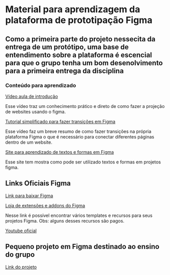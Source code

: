 # Material para aprendizagem da plataforma de prototipação Figma

## Como a primeira parte do projeto nessecita da entrega de um protótipo, uma base de entendimento sobre a plataforma é escencial para que o grupo tenha um bom desenolvimento para a primeira entrega da disciplina 

### Conteúdo para aprendizado

[Vídeo aula de introdução](https://www.youtube.com/watch?v=zqRPZdwpaME&t=1711s)

Esse vídeo traz um conhecimento prático e direto de como fazer a projeção de websites usando o figma.

[Tutorial simplificado para fazer transições em Figma](https://www.youtube.com/watch?v=bFkkiRIRcpk&t=320s)

Esse vídeo faz um breve resumo de como fazer transições na própria plataforma Figma o que é necessário para conectar diferentes páginas dentro de um website.

[Site para aprendizado de textos e formas em Figma](https://www.designerd.com.br/tutorial-como-usar-o-figma/)

Esse site tem mostra como pode ser utilizado textos e formas em projetos figma.

## Links Oficiais Figma

[Link para baixar Figma](https://www.figma.com/downloads/)

[Loja de extensões e addons do Figma](https://www.figma.com/community)

Nesse link é possível encontrar vários templates e recursos para seus projetos Figma. Obs: alguns desses recursos são pagos.

[Youtube oficial](https://www.youtube.com/@Figma)

## Pequeno projeto em Figma destinado ao ensino do grupo 

[Link do projeto](https://www.figma.com/file/Lmdvl4Tq6rgvnrAy7XAH9a/Untitled?node-id=0%3A1&t=kPqEKDH3IPig7jlC-1)

